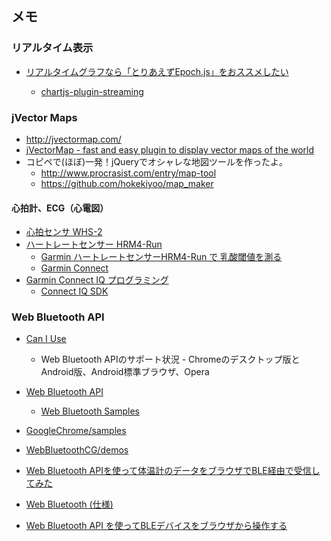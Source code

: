 メモ
-----

### リアルタイム表示
* [リアルタイムグラフなら「とりあえずEpoch.js」をおススメしたい](https://qiita.com/okoppe8/items/d8d8bc4e68b1da4a0a36)

    * [chartjs-plugin-streaming](https://nagix.github.io/chartjs-plugin-streaming/samples/line-horizontal.html)
    
### jVector Maps
 * http://jvectormap.com/
* [jVectorMap - fast and easy plugin to display vector maps of the world](http://plugindetector.com/jvector-map)
* コピペで(ほぼ)一発！jQueryでオシャレな地図ツールを作ったよ。
    * http://www.procrasist.com/entry/map-tool
    * https://github.com/hokekiyoo/map_maker 

 #### 心拍計、ECG（心電図）
* [心拍センサ WHS-2](https://www.uniontool-mybeat.com/SHOP/8600043.html)
* [ハートレートセンサー HRM4-Run](https://www.garmin.co.jp/products/accessories/010-10997-13_010-01529-05/)
    - [Garmin ハートレートセンサーHRM4-Run で 乳酸閾値を測る](https://live-simply.hatenadiary.jp/entry/FA935-hrm4run)
    - [Garmin Connect](https://connect.garmin.com/ja-JP/)
* [Garmin Connect IQ プログラミング](http://yaonobibouroku.blogspot.com/p/blog-page_26.html)
   - [Connect IQ SDK](https://developer.garmin.com/connect-iq/sdk/)
   

### Web Bluetooth API 
* [Can I Use](https://caniuse.com/#feat=web-bluetooth)
    - Web Bluetooth APIのサポート状況 - Chromeのデスクトップ版とAndroid版、Android標準ブラウザ、Opera

* [Web Bluetooth API ](https://www.chromestatus.com/feature/5264933985976320)
    * [Web Bluetooth Samples](https://googlechrome.github.io/samples/web-bluetooth/)
* [GoogleChrome/samples](https://github.com/GoogleChrome/samples)
* [WebBluetoothCG/demos](https://github.com/WebBluetoothCG/demos)
* [Web Bluetooth APIを使って体温計のデータをブラウザでBLE経由で受信してみた](https://qiita.com/megadreams14/items/02f524540896449944cd)
* [Web Bluetooth (仕様)](https://webbluetoothcg.github.io/web-bluetooth/)

* [Web Bluetooth API を使ってBLEデバイスをブラウザから操作する](http://tkybpp.hatenablog.com/entry/2016/08/18/100000)